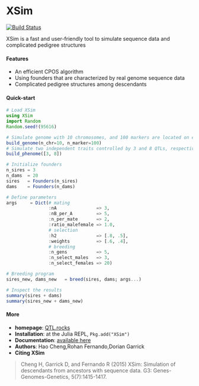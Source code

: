 # XSim

[![Build Status](https://travis-ci.org/reworkhow/XSim.jl.svg?branch=master)](https://travis-ci.org/reworkhow/XSim.jl)

XSim is a fast and user-friendly tool to simulate sequence data and complicated pedigree structures

#### Features

* An efficient CPOS algorithm
* Using founders that are characterized by real genome sequence data
* Complicated pedigree structures among descendants

#### Quick-start

```Julia
# Load XSim
using XSim
import Random
Random.seed!(95616)

# Simulate genome with 10 chromosomes, and 100 markers are located on each chromosome.
build_genome(n_chr=10, n_marker=100)
# Simulate two independent traits controlled by 3 and 8 QTLs, respectively.
build_phenome([3, 8])

# Initialize founders
n_sires = 3
n_dams  = 20
sires   = Founders(n_sires)
dams    = Founders(n_dams)

# Define parameters
args     = Dict(# mating
                :nA               => 3,
                :nB_per_A         => 5,
                :n_per_mate       => 2,
                :ratio_malefemale => 1.0,
                # selection
                :h2               => [.8, .5],
                :weights          => [.6, .4],
                # breeding
                :n_gens           => 5,
                :n_select_males   => 3,
                :n_select_females => 20)

# Breeding program
sires_new, dams_new   = breed(sires, dams; args...)

# Inspect the results
summary(sires + dams)
summary(sires_new + dams_new)

```


#### More

* **homepage**: [QTL.rocks](http://QTL.rocks)
* **Installation**: at the Julia REPL, `Pkg.add("XSim")`
* **Documentation**: [available here](https://github.com/reworkhow/XSim.jl/wiki)
* **Authors**: Hao Cheng,Rohan Fernando,Dorian Garrick
* **Citing XSim** 

>Cheng H, Garrick D, and Fernando R (2015) XSim: Simulation of descendants from ancestors with sequence data. G3: Genes-Genomes-Genetics, 5(7):1415-1417.
